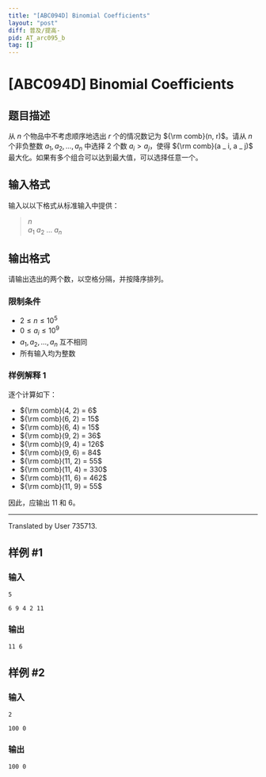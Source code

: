 ```yaml
---
title: "[ABC094D] Binomial Coefficients"
layout: "post"
diff: 普及/提高-
pid: AT_arc095_b
tag: []
---
```


# [ABC094D] Binomial Coefficients

## 题目描述

从 $n$ 个物品中不考虑顺序地选出 $r$ 个的情况数记为 ${\rm comb}(n, r)$。请从 $n$ 个非负整数 $a _ 1, a _ 2, \ldots, a _ n$ 中选择 $2$ 个数 $a _ i > a _ j$，使得 ${\rm comb}(a _ i, a _ j)$ 最大化。如果有多个组合可以达到最大值，可以选择任意一个。

## 输入格式

输入以以下格式从标准输入中提供：

> $n$  
> $a _ 1$ $a _ 2$ $\ldots$ $a _ n$

## 输出格式

请输出选出的两个数，以空格分隔，并按降序排列。

### 限制条件

- $2 \leq n \leq 10 ^ 5$
- $0 \leq a _ i \leq 10 ^ 9$
- $a _ 1, a _ 2, \ldots, a _ n$ 互不相同
- 所有输入均为整数

### 样例解释 1

逐个计算如下：

- ${\rm comb}(4, 2) = 6$
- ${\rm comb}(6, 2) = 15$
- ${\rm comb}(6, 4) = 15$
- ${\rm comb}(9, 2) = 36$
- ${\rm comb}(9, 4) = 126$
- ${\rm comb}(9, 6) = 84$
- ${\rm comb}(11, 2) = 55$
- ${\rm comb}(11, 4) = 330$
- ${\rm comb}(11, 6) = 462$
- ${\rm comb}(11, 9) = 55$

因此，应输出 $11$ 和 $6$。

---

Translated by User 735713.

## 样例 #1

### 输入

```
5
6 9 4 2 11
```

### 输出

```
11 6
```

## 样例 #2

### 输入

```
2
100 0
```

### 输出

```
100 0
```

